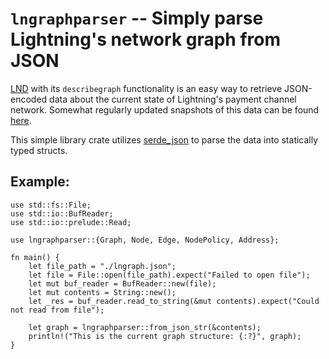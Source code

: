 # `lngraphparser` -- Simply parse Lightning's network graph from JSON

[LND](https://github.com/lightningnetwork/lnd) with its `describegraph` functionality is an easy way to retrieve JSON-encoded data about the current state of Lightning's payment channel network. Somewhat regularly updated snapshots of this data can be found [here](https://gitlab.tu-berlin.de/rohrer/discharged-pc-data).

This simple library crate utilizes [serde_json](https://github.com/serde-rs/json) to parse the data into statically typed structs.

## Example:
```
use std::fs::File;
use std::io::BufReader;
use std::io::prelude::Read;

use lngraphparser::{Graph, Node, Edge, NodePolicy, Address};

fn main() {
    let file_path = "./lngraph.json";
    let file = File::open(file_path).expect("Failed to open file");
    let mut buf_reader = BufReader::new(file);
    let mut contents = String::new();
    let _res = buf_reader.read_to_string(&mut contents).expect("Could not read from file");

    let graph = lngraphparser::from_json_str(&contents);
    println!("This is the current graph structure: {:?}", graph);
}
```
